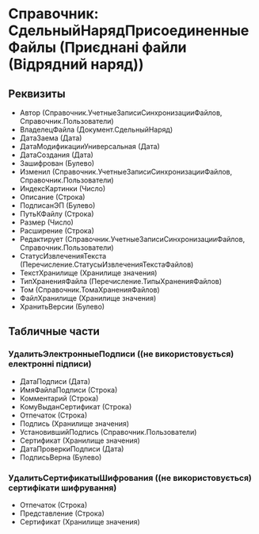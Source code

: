 ﻿# Справочник: СдельныйНарядПрисоединенныеФайлы (Приєднані файли (Відрядний наряд))

## Реквизиты

- Автор (Справочник.УчетныеЗаписиСинхронизацииФайлов, Справочник.Пользователи)
- ВладелецФайла (Документ.СдельныйНаряд)
- ДатаЗаема (Дата)
- ДатаМодификацииУниверсальная (Дата)
- ДатаСоздания (Дата)
- Зашифрован (Булево)
- Изменил (Справочник.УчетныеЗаписиСинхронизацииФайлов, Справочник.Пользователи)
- ИндексКартинки (Число)
- Описание (Строка)
- ПодписанЭП (Булево)
- ПутьКФайлу (Строка)
- Размер (Число)
- Расширение (Строка)
- Редактирует (Справочник.УчетныеЗаписиСинхронизацииФайлов, Справочник.Пользователи)
- СтатусИзвлеченияТекста (Перечисление.СтатусыИзвлеченияТекстаФайлов)
- ТекстХранилище (Хранилище значения)
- ТипХраненияФайла (Перечисление.ТипыХраненияФайлов)
- Том (Справочник.ТомаХраненияФайлов)
- ФайлХранилище (Хранилище значения)
- ХранитьВерсии (Булево)

## Табличные части

### УдалитьЭлектронныеПодписи ((не використовується) електронні підписи)

- ДатаПодписи (Дата)
- ИмяФайлаПодписи (Строка)
- Комментарий (Строка)
- КомуВыданСертификат (Строка)
- Отпечаток (Строка)
- Подпись (Хранилище значения)
- УстановившийПодпись (Справочник.Пользователи)
- Сертификат (Хранилище значения)
- ДатаПроверкиПодписи (Дата)
- ПодписьВерна (Булево)

### УдалитьСертификатыШифрования ((не використовується) сертифікати шифрування)

- Отпечаток (Строка)
- Представление (Строка)
- Сертификат (Хранилище значения)

